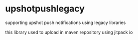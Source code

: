 # upshotpushlegacy
supporting upshot push notifications using legacy libraries


this library used to upload in maven repository using jitpack io
